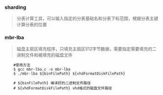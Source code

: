 ### sharding
> 分表计算工具，可以输入指定的分表基础名和分表下标范围，根据分表主键计算分表的位置

### mbr-lba
> 磁盘主扇区填充程序，只填充主扇区512字节数据，需要指定需要填充的二进制文件和被填充的磁盘文件

```shell
    #使用方法
    $ gcc mbr-lba.c -o mbr-lba
    $ ./mbr-lba ${binFilePath} ${vhdFormatDiskFilePath}

    # ${binFilePath} 编译好的二进制文件路径
    # ${vhdFormatDiskFilePath} vhd格式的磁盘文件路径
```
